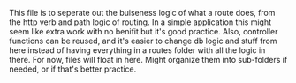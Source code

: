 This file is to seperate out the buiseness logic of what a route does, from the http verb and path logic of routing.
In a simple application this might seem like extra work with no benifit but it's good practice.
Also, controller functions can be reused, and it's easier to change db logic and stuff from here instead of having everything in a routes folder with all the logic in there.
For now, files will float in here. Might organize them into sub-folders if needed, or if that's better practice.



